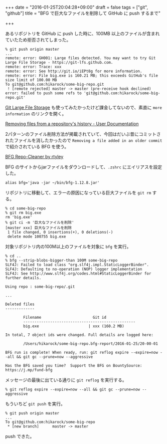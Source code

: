 +++
date = "2016-01-25T20:04:28+09:00"
draft = false
tags = ["git", "github"]
title = "BFG で巨大なファイルを削除して GitHub に push するまで"

+++

あるリポジトリを GitHub に push した時に、100MB 以上のファイルが含まれていたため拒否されてしまった。

<!--more-->

```
% git push origin master
...
remote: error: GH001: Large files detected. You may want to try Git Large File Storage - https://git-lfs.github.com.
remote: error: Trace: xxx
remote: error: See http://git.io/iEPt8g for more information.
remote: error: File big.exe is 160.21 MB; this exceeds GitHub's file size limit of 100.00 MB
To git@github.com:hikarock/some-big-repo.git
 ! [remote rejected] master -> master (pre-receive hook declined)
error: failed to push some refs to 'git@github.com:hikarock/some-big-repo.git'
```

[Git Large File Storage](https://git-lfs.github.com/) も使ってみたかったけど課金してないので、素直に `more information` のリンクを開く。

[Removing files from a repository's history - User Documentation](https://help.github.com/articles/removing-files-from-a-repository-s-history/)

2パターンのファイル削除方法が掲載されていて、今回はだいぶ昔にコミットされたファイルを消したかったので `Removing a file added in an older commit` で紹介されている BFG を使う。

[BFG Repo-Cleaner by rtyley](https://rtyley.github.io/bfg-repo-cleaner/)

BFG のサイトからjarファイルをダウンロードして、`.zshrc` にエイリアスを設定した。

```
alias bfg='java -jar ~/bin/bfg-1.12.8.jar'
```

リポジトリに移動して、エラーの原因になっている巨大ファイルを `git rm` する。

```
% cd some-big-repo
% git rm big.exe
rm 'big.exe'
% git ci -m '巨大なファイルを削除'
[master xxx] 巨大なファイルを削除
 1 file changed, 0 insertions(+), 0 deletions(-)
 delete mode 100755 big.exe
```

対象リポジトリ内の100M以上のファイルを対象に `bfg` を実行。

```
% cd ..
% bfg --strip-blobs-bigger-than 100M some-big-repo
SLF4J: Failed to load class "org.slf4j.impl.StaticLoggerBinder".
SLF4J: Defaulting to no-operation (NOP) logger implementation
SLF4J: See http://www.slf4j.org/codes.html#StaticLoggerBinder for further details.

Using repo : some-big-repo/.git

...

Deleted files
-------------

        Filename                       Git id
        --------------------------------------------------
        big.exe                      | xxx (160.2 MB)

In total, 7 object ids were changed. Full details are logged here:

        /Users/hikarock/some-big-repo.bfg-report/2016-01-25/20-00-01

BFG run is complete! When ready, run: git reflog expire --expire=now --all && git gc --prune=now --aggressive

Has the BFG saved you time?  Support the BFG on BountySource:  https://j.mp/fund-bfg
```

メッセージの最後に出ている通りに `git reflog` を実行する。

```
% git reflog expire --expire=now --all && git gc --prune=now --aggressive
```

もういちど `git push` を実行。

```
% git push origin master
...
To git@github.com:hikarock/some-big-repo
 * [new branch]      master -> master
```

push できた。

